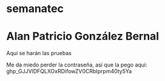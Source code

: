 # semanatec
# Alan Patricio González Bernal

Aquí se harán las pruebas

Me da miedo perder la contraseña, así que la pego aquí:
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


